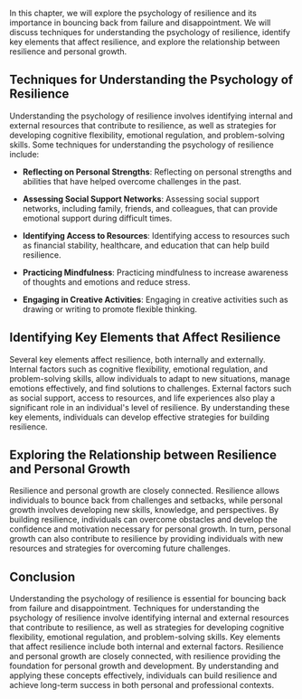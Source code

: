 
In this chapter, we will explore the psychology of resilience and its importance in bouncing back from failure and disappointment. We will discuss techniques for understanding the psychology of resilience, identify key elements that affect resilience, and explore the relationship between resilience and personal growth.

Techniques for Understanding the Psychology of Resilience
---------------------------------------------------------

Understanding the psychology of resilience involves identifying internal and external resources that contribute to resilience, as well as strategies for developing cognitive flexibility, emotional regulation, and problem-solving skills. Some techniques for understanding the psychology of resilience include:

* **Reflecting on Personal Strengths**: Reflecting on personal strengths and abilities that have helped overcome challenges in the past.

* **Assessing Social Support Networks**: Assessing social support networks, including family, friends, and colleagues, that can provide emotional support during difficult times.

* **Identifying Access to Resources**: Identifying access to resources such as financial stability, healthcare, and education that can help build resilience.

* **Practicing Mindfulness**: Practicing mindfulness to increase awareness of thoughts and emotions and reduce stress.

* **Engaging in Creative Activities**: Engaging in creative activities such as drawing or writing to promote flexible thinking.

Identifying Key Elements that Affect Resilience
-----------------------------------------------

Several key elements affect resilience, both internally and externally. Internal factors such as cognitive flexibility, emotional regulation, and problem-solving skills, allow individuals to adapt to new situations, manage emotions effectively, and find solutions to challenges. External factors such as social support, access to resources, and life experiences also play a significant role in an individual's level of resilience. By understanding these key elements, individuals can develop effective strategies for building resilience.

Exploring the Relationship between Resilience and Personal Growth
-----------------------------------------------------------------

Resilience and personal growth are closely connected. Resilience allows individuals to bounce back from challenges and setbacks, while personal growth involves developing new skills, knowledge, and perspectives. By building resilience, individuals can overcome obstacles and develop the confidence and motivation necessary for personal growth. In turn, personal growth can also contribute to resilience by providing individuals with new resources and strategies for overcoming future challenges.

Conclusion
----------

Understanding the psychology of resilience is essential for bouncing back from failure and disappointment. Techniques for understanding the psychology of resilience involve identifying internal and external resources that contribute to resilience, as well as strategies for developing cognitive flexibility, emotional regulation, and problem-solving skills. Key elements that affect resilience include both internal and external factors. Resilience and personal growth are closely connected, with resilience providing the foundation for personal growth and development. By understanding and applying these concepts effectively, individuals can build resilience and achieve long-term success in both personal and professional contexts.
